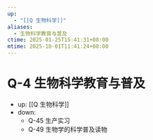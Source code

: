 ```yaml
---
up:
  - "[[Q 生物科学]]"
aliases:
  - 生物科学教育与普及
ctime: 2025-01-25T15:41:31+08:00
mtime: 2025-10-01T11:41:24+08:00
---
```


# Q-4 生物科学教育与普及

- up: [[Q 生物科学]]
- down:
	- Q-45 生产实习
	- Q-49 生物学的科学普及读物
